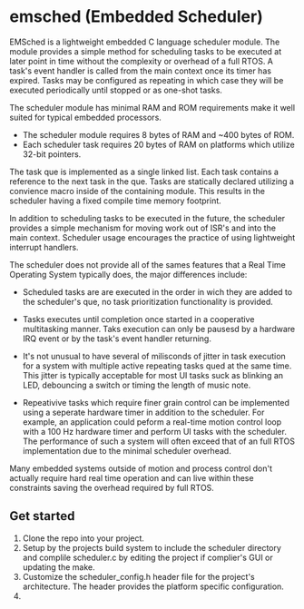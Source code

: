 # emsched (Embedded Scheduler)

EMSched is a lightweight embedded C language scheduler module. The module provides a simple method for scheduling tasks to be executed at later point in time without the complexity or overhead of a full RTOS.  A task's event handler is called from the main context once its timer has expired.  Tasks may be configured as repeating in which case they will be executed periodically until stopped or as one-shot tasks.  

The scheduler module has minimal RAM and ROM requirements make it well suited for typical embedded processors.

* The scheduler module requires 8 bytes of RAM and ~400 bytes of ROM.
* Each scheduler task requires 20 bytes of RAM on platforms which utilize 32-bit pointers.

The task que is implemented as a single linked list.  Each task contains a reference to the next task in the que.  Tasks are statically declared utilizing a convience macro inside of the containing module.  This results in the scheduler having a fixed compile time memory footprint.  

In addition to scheduling tasks to be executed in the future, the scheduler provides a simple mechanism for moving work out of ISR's and into the main context.  Scheduler usage encourages the practice of using lightweight interrupt handlers.
                                                            
The scheduler does not provide all of the sames features that a Real Time Operating System typically does, the major differences include:

* Scheduled tasks are are executed in the order in wich they are added to the scheduler's que, no task prioritization functionality is provided.  

* Tasks executes until completion once started in a cooperative multitasking manner.  Taks execution can only be pausesd by a hardware IRQ event or by the task's event handler returning.
                                                                            
* It's not unusual to have several of milisconds of jitter in task execution for a system with multiple active repeating tasks qued at the same time.  This jitter is typically acceptable for most UI tasks suck as blinking an LED, debouncing a switch or timing the length of music note.  
    
* Repeativive tasks which require finer grain control can be implemented using a seperate hardware timer in addition to the scheduler.  For example, an application could peform a real-time motion control loop with a 100 Hz hardware timer and perform UI tasks with the scheduler.  The performance of such a system will often exceed that of an full RTOS implementation due to the minimal scheduler overhead. 
                                                        
Many embedded systems outside of motion and process control don't actually require hard real time operation and  can live within these constraints saving the overhead required by full RTOS.    

## Get started

1. Clone the repo into your project.
2. Setup by the projects build system to include the scheduler directory and complile scheduler.c by editing the project if complier's GUI or updating the make.
3. Customize the scheduler_config.h header file for the project's architecture.   The header provides the platform specific configuration.
4. 


